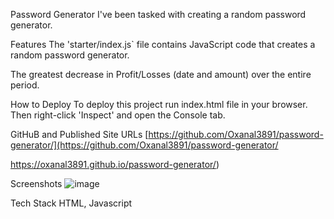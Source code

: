 Password Generator
I've been tasked with creating a random password generator.

Features
The 'starter/index.js` file contains JavaScript code that creates a random password generator.

The greatest decrease in Profit/Losses (date and amount) over the entire period.

How to Deploy
To deploy this project run index.html file in your browser. Then right-click 'Inspect' and open the Console tab.

GitHuB and Published Site URLs
[https://github.com/Oxanal3891/password-generator/](https://github.com/Oxanal3891/password-generator/

https://oxanal3891.github.io/password-generator/)

Screenshots
![image](https://github.com/Oxanal3891/password-generator/assets/148264525/b77817ca-7149-42b3-9131-4367ee7524a2)


Tech Stack
HTML, Javascript
